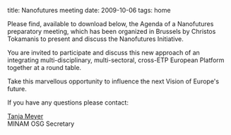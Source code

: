 title: Nanofutures meeting
date: 2009-10-06 
tags: home


Please find, available to download below, the Agenda of a Nanofutures preparatory meeting, which has been organized in Brussels by Christos Tokamanis to present and discuss the Nanofutures Initiative.
<!--break-->
You are invited to participate and discuss this new approach of an integrating multi-disciplinary, multi-sectoral, cross-ETP European Platform together at a round table.  

Take this marvellous opportunity to influence the next Vision of Europe's future.  

If you have any questions please contact:  

[Tanja Meyer](mailto:Tanja.Meyer@ipa.fraunhofer.de)  
MINAM OSG Secretary